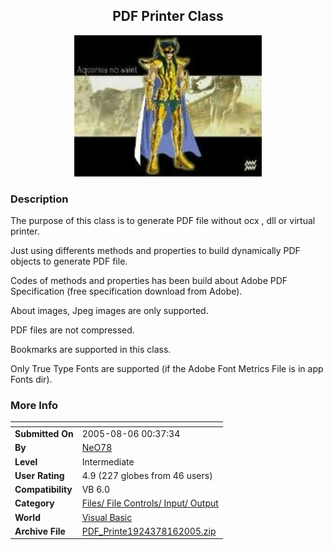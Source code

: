 ﻿<div align="center">

## PDF Printer Class

<img src="NeO78.jpg">
</div>

### Description

The purpose of this class is to generate PDF file without ocx , dll or virtual printer.

Just using differents methods and properties to build dynamically PDF objects to generate PDF file.

Codes of methods and properties has been build about Adobe PDF Specification (free specification download from Adobe).

About images, Jpeg images are only supported.

PDF files are not compressed.

Bookmarks are supported in this class.

Only True Type Fonts are supported (if the Adobe Font Metrics File is in app Fonts dir).
 
### More Info
 


<span>             |<span>
---                |---
**Submitted On**   |2005-08-06 00:37:34
**By**             |[NeO78](https://github.com/Planet-Source-Code/PSCIndex/blob/master/ByAuthor/neo78.md)
**Level**          |Intermediate
**User Rating**    |4.9 (227 globes from 46 users)
**Compatibility**  |VB 6\.0
**Category**       |[Files/ File Controls/ Input/ Output](https://github.com/Planet-Source-Code/PSCIndex/blob/master/ByCategory/files-file-controls-input-output__1-3.md)
**World**          |[Visual Basic](https://github.com/Planet-Source-Code/PSCIndex/blob/master/ByWorld/visual-basic.md)
**Archive File**   |[PDF\_Printe1924378162005\.zip](https://github.com/Planet-Source-Code/neo78-pdf-printer-class__1-61936/archive/master.zip)








